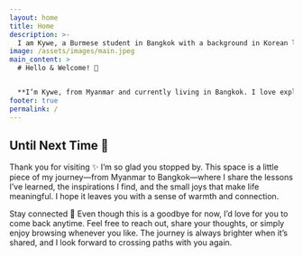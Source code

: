```yaml
---
layout: home
title: Home
description: >-
  I am Kywe, a Burmese student in Bangkok with a background in Korean language and a passion for business and learning across cultures. This space is where I share my journey, ideas, and inspiration.
image: /assets/images/main.jpeg
main_content: >
  # Hello & Welcome! 🌿


  **I’m Kywe, from Myanmar and currently living in Bangkok. I love exploring different cultures, learning new things, and sharing little pieces of my journey along the way. This space is a cozy corner for my thoughts, inspirations, and experiences as I continue to grow.**
footer: true
permalink: /
---
```

## Until Next Time 🌿

Thank you for visiting ✨
I’m so glad you stopped by. This space is a little piece of my journey—from Myanmar to Bangkok—where I share the lessons I’ve learned, the inspirations I find, and the small joys that make life meaningful. I hope it leaves you with a sense of warmth and connection.

Stay connected 🌸
Even though this is a goodbye for now, I’d love for you to come back anytime. Feel free to reach out, share your thoughts, or simply enjoy browsing whenever you like. The journey is always brighter when it’s shared, and I look forward to crossing paths with you again.

